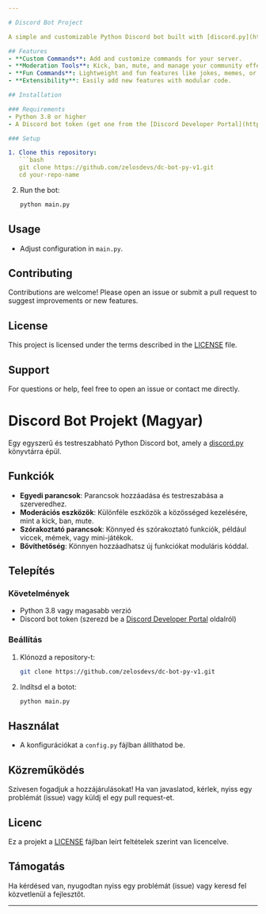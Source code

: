 ```yaml
---

# Discord Bot Project  

A simple and customizable Python Discord bot built with [discord.py](https://discordpy.readthedocs.io/).  

## Features  
- **Custom Commands**: Add and customize commands for your server.  
- **Moderation Tools**: Kick, ban, mute, and manage your community effectively.  
- **Fun Commands**: Lightweight and fun features like jokes, memes, or mini-games.  
- **Extensibility**: Easily add new features with modular code.  

## Installation  

### Requirements  
- Python 3.8 or higher  
- A Discord bot token (get one from the [Discord Developer Portal](https://discord.com/developers/applications))  

### Setup  

1. Clone this repository:  
   ```bash  
   git clone https://github.com/zelosdevs/dc-bot-py-v1.git
   cd your-repo-name  
   ```    

2. Run the bot:  
   ```bash  
   python main.py  
   ```  

## Usage  
- Adjust configuration in `main.py`.  

## Contributing  
Contributions are welcome! Please open an issue or submit a pull request to suggest improvements or new features.  

## License  
This project is licensed under the terms described in the [LICENSE](LICENSE.md) file.  

## Support  
For questions or help, feel free to open an issue or contact me directly.  





# Discord Bot Projekt (Magyar)

Egy egyszerű és testreszabható Python Discord bot, amely a [discord.py](https://discordpy.readthedocs.io/) könyvtárra épül.

## Funkciók
- **Egyedi parancsok**: Parancsok hozzáadása és testreszabása a szerveredhez.
- **Moderációs eszközök**: Különféle eszközök a közösséged kezelésére, mint a kick, ban, mute.
- **Szórakoztató parancsok**: Könnyed és szórakoztató funkciók, például viccek, mémek, vagy mini-játékok.
- **Bővíthetőség**: Könnyen hozzáadhatsz új funkciókat moduláris kóddal.

## Telepítés

### Követelmények
- Python 3.8 vagy magasabb verzió
- Discord bot token (szerezd be a [Discord Developer Portal](https://discord.com/developers/applications) oldalról)

### Beállítás

1. Klónozd a repository-t:
   ```bash
   git clone https://github.com/zelosdevs/dc-bot-py-v1.git
   ```

2. Indítsd el a botot:
   ```bash
   python main.py
   ```

## Használat
- A konfigurációkat a `config.py` fájlban állíthatod be.

## Közreműködés
Szívesen fogadjuk a hozzájárulásokat! Ha van javaslatod, kérlek, nyiss egy problémát (issue) vagy küldj el egy pull request-et.

## Licenc
Ez a projekt a [LICENSE](LICENSE.md) fájlban leírt feltételek szerint van licencelve.

## Támogatás
Ha kérdésed van, nyugodtan nyiss egy problémát (issue) vagy keresd fel közvetlenül a fejlesztőt.

---
```

